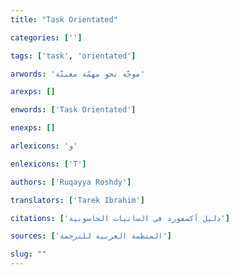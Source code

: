 ```yaml
---
title: "Task Orientated"

categories: ['']

tags: ['task', 'orientated']

arwords: 'موجّه نحو مهمّة معينّة'

arexps: []

enwords: ['Task Orientated']

enexps: []

arlexicons: 'و'

enlexicons: ['T']

authors: ['Ruqayya Roshdy']

translators: ['Tarek Ibrahim']

citations: ['دليل أكسفورد في السانيات الحاسوبية']

sources: ['المنظمة العربية للترجمة']

slug: ""
---
```


